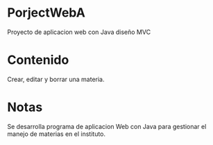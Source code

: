 # PorjectWebA
Proyecto de aplicacion web con Java diseño MVC
# Contenido
Crear, editar y borrar una materia.
# Notas
Se desarrolla programa de aplicacion Web con Java para gestionar el manejo de materias en el instituto.

